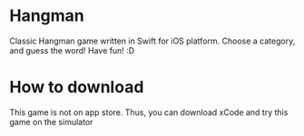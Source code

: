 # Hangman
Classic Hangman game written in Swift for iOS platform. Choose a category, and guess the word!
Have fun! :D 

# How to download
This game is not on app store. Thus, you can download xCode and try this game on the simulator
